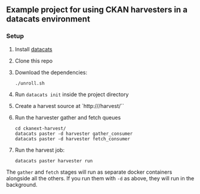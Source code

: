 ## Example project for using CKAN harvesters in a datacats environment

### Setup
1. Install [datacats](https://github.com/datacats/datacats)
2. Clone this repo
3. Download the dependencies:

    ```
    ./unroll.sh
    ```

4. Run `datacats init` inside the project directory
5. Create a harvest source at `http://<mylocalckan>/harvest/``
6. Run the harvester gather and fetch queues

    ```
    cd ckanext-harvest/
    datacats paster -d harvester gather_consumer
    datacats paster -d harvester fetch_consumer
    ```

7. Run the harvest job:

    ```
    datacats paster harvester run
    ```

The `gather` and `fetch` stages will run as separate docker containers alongside
all the others. If you run them with `-d` as above, they will run in the
background.
